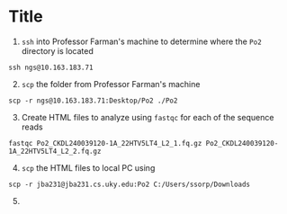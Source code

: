 # Title

1. `ssh` into Professor Farman's machine to determine where the `Po2` directory is located

```ssh ngs@10.163.183.71```

2. `scp` the folder from Professor Farman's machine

```scp -r ngs@10.163.183.71:Desktop/Po2 ./Po2```

3. Create HTML files to analyze using `fastqc` for each of the sequence reads

```fastqc Po2_CKDL240039120-1A_22HTV5LT4_L2_1.fq.gz Po2_CKDL240039120-1A_22HTV5LT4_L2_2.fq.gz```

4. `scp` the HTML files to local PC using

```scp -r jba231@jba231.cs.uky.edu:Po2 C:/Users/ssorp/Downloads```

5. 
